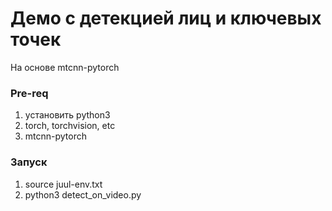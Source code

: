 # Демо с детекцией лиц и ключевых точек

На основе mtcnn-pytorch

### Pre-req

1. установить python3
2. torch, torchvision, etc
3. mtcnn-pytorch

### Запуск

1. source juul-env.txt
2. python3 detect_on_video.py